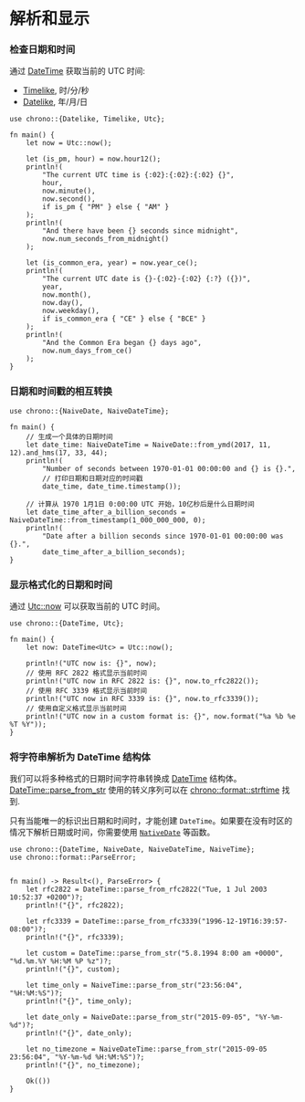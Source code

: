 # 解析和显示

### 检查日期和时间
通过 [DateTime](https://docs.rs/chrono/*/chrono/struct.DateTime.html) 获取当前的 UTC 时间:
- [Timelike](https://docs.rs/chrono/*/chrono/trait.Timelike.html), 时/分/秒
- [Datelike](https://docs.rs/chrono/*/chrono/trait.Datelike.html), 年/月/日

```rust,editable
use chrono::{Datelike, Timelike, Utc};

fn main() {
    let now = Utc::now();

    let (is_pm, hour) = now.hour12();
    println!(
        "The current UTC time is {:02}:{:02}:{:02} {}",
        hour,
        now.minute(),
        now.second(),
        if is_pm { "PM" } else { "AM" }
    );
    println!(
        "And there have been {} seconds since midnight",
        now.num_seconds_from_midnight()
    );

    let (is_common_era, year) = now.year_ce();
    println!(
        "The current UTC date is {}-{:02}-{:02} {:?} ({})",
        year,
        now.month(),
        now.day(),
        now.weekday(),
        if is_common_era { "CE" } else { "BCE" }
    );
    println!(
        "And the Common Era began {} days ago",
        now.num_days_from_ce()
    );
}
```

### 日期和时间戳的相互转换

```rust,editable
use chrono::{NaiveDate, NaiveDateTime};

fn main() {
    // 生成一个具体的日期时间
    let date_time: NaiveDateTime = NaiveDate::from_ymd(2017, 11, 12).and_hms(17, 33, 44);
    println!(
        "Number of seconds between 1970-01-01 00:00:00 and {} is {}.",
        // 打印日期和日期对应的时间戳
        date_time, date_time.timestamp());

    // 计算从 1970 1月1日 0:00:00 UTC 开始，10亿秒后是什么日期时间
    let date_time_after_a_billion_seconds = NaiveDateTime::from_timestamp(1_000_000_000, 0);
    println!(
        "Date after a billion seconds since 1970-01-01 00:00:00 was {}.",
        date_time_after_a_billion_seconds);
}
```

### 显示格式化的日期和时间
通过 [Utc::now](https://docs.rs/chrono/*/chrono/offset/struct.Utc.html#method.now) 可以获取当前的 UTC 时间。

```rust,editable
use chrono::{DateTime, Utc};

fn main() {
    let now: DateTime<Utc> = Utc::now();

    println!("UTC now is: {}", now);
    // 使用 RFC 2822 格式显示当前时间
    println!("UTC now in RFC 2822 is: {}", now.to_rfc2822());
    // 使用 RFC 3339 格式显示当前时间
    println!("UTC now in RFC 3339 is: {}", now.to_rfc3339());
    // 使用自定义格式显示当前时间
    println!("UTC now in a custom format is: {}", now.format("%a %b %e %T %Y"));
}
```

### 将字符串解析为 DateTime 结构体
我们可以将多种格式的日期时间字符串转换成 [DateTime](https://docs.rs/chrono/*/chrono/struct.DateTime.html) 结构体。[DateTime::parse_from_str](https://docs.rs/chrono/*/chrono/struct.DateTime.html#method.parse_from_str) 使用的转义序列可以在 [chrono::format::strftime](https://docs.rs/chrono/0.4.19/chrono/format/strftime/index.html) 找到.

只有当能唯一的标识出日期和时间时，才能创建 `DateTime`。如果要在没有时区的情况下解析日期或时间，你需要使用 [`NativeDate`](https://docs.rs/chrono/*/chrono/naive/struct.NaiveDate.html) 等函数。

```rust,editable
use chrono::{DateTime, NaiveDate, NaiveDateTime, NaiveTime};
use chrono::format::ParseError;


fn main() -> Result<(), ParseError> {
    let rfc2822 = DateTime::parse_from_rfc2822("Tue, 1 Jul 2003 10:52:37 +0200")?;
    println!("{}", rfc2822);

    let rfc3339 = DateTime::parse_from_rfc3339("1996-12-19T16:39:57-08:00")?;
    println!("{}", rfc3339);
    
    let custom = DateTime::parse_from_str("5.8.1994 8:00 am +0000", "%d.%m.%Y %H:%M %P %z")?;
    println!("{}", custom);

    let time_only = NaiveTime::parse_from_str("23:56:04", "%H:%M:%S")?;
    println!("{}", time_only);

    let date_only = NaiveDate::parse_from_str("2015-09-05", "%Y-%m-%d")?;
    println!("{}", date_only);

    let no_timezone = NaiveDateTime::parse_from_str("2015-09-05 23:56:04", "%Y-%m-%d %H:%M:%S")?;
    println!("{}", no_timezone);

    Ok(())
}
```